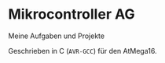 # Mikrocontroller AG
Meine Aufgaben und Projekte

Geschrieben in C (```AVR-GCC```) für den AtMega16.


